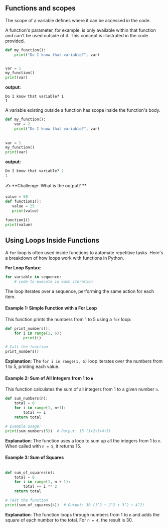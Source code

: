 ## Functions and scopes

The scope of a variable defines where it can be accessed in the code. 

A function's parameter, for example, is only available within that function and can't be used outside of it. This concept is illustrated in the code provided.

```python
def my_function():
    print("Do I know that variable?", var)


var = 1
my_function()
print(var)

```

**output:**

```
Do I know that variable? 1
1
```

A variable existing outside a function has scope inside the function's body.

```python
def my_function():
    var = 2
    print("Do I know that variable?", var)
 
 
var = 1
my_function()
print(var)
```

**output:**

```python
Do I know that variable? 2
1
```



✍️  **Challenge: What is the output? **

```python 
value = 50
def function1():
   value = 25
   print(value)
    
function1()
print(value)
```



## **Using Loops Inside Functions**

A `for` loop is often used inside functions to automate repetitive tasks. Here's a breakdown of how loops work with functions in Python.

**For Loop Syntax**:

```python
for variable in sequence:
    # code to execute in each iteration
```

The loop iterates over a sequence, performing the same action for each item.



#### **Example 1: Simple Function with a For Loop**

This function prints the numbers from 1 to 5 using a `for` loop:

```python
def print_numbers():
    for i in range(1, 6):
        print(i)

# Call the function
print_numbers()
```

**Explanation**:
The `for i in range(1, 6)` loop iterates over the numbers from 1 to 5, printing each value.



#### **Example 2: Sum of All Integers from 1 to `n`**

This function calculates the sum of all integers from 1 to a given number `n`.

```python
def sum_numbers(n):
    total = 0
    for i in range(1, n+1):
        total += i
    return total

# Example usage:
print(sum_numbers(5))  # Output: 15 (1+2+3+4+5)
```

**Explanation**:
The function uses a loop to sum up all the integers from 1 to `n`. When called with `n = 5`, it returns 15.



#### Example 3: Sum of Squares

```python

def sum_of_squares(n):
    total = 0
    for i in range(1, n + 1):
        total += i ** 2
    return total

# Test the function
print(sum_of_squares(4))  # Output: 30 (1^2 + 2^2 + 3^2 + 4^2)
```

**Explanation**:
The function loops through numbers from 1 to `n` and adds the square of each number to the total. For `n = 4`, the result is 30.